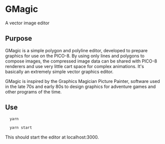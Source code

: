# GMagic

A vector image editor

## Purpose

GMagic is a simple polygon and polyline editor, developed to prepare graphics for use on the PICO-8. By using only lines and polygons to compose images, the compressed image data can be shared with PICO-8 renderers and use very little cart space for complex animations. It's basically an extremely simple vector graphics editor.

GMagic is inspired by the Graphics Magician Picture Painter, software used in the late 70s and early 80s to design graphics for adventure games and other programs of the time.

## Use

```bash
  yarn

  yarn start
```

This should start the editor at localhost:3000.